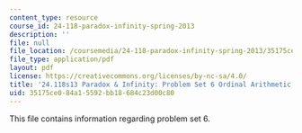 ```yaml
---
content_type: resource
course_id: 24-118-paradox-infinity-spring-2013
description: ''
file: null
file_location: /coursemedia/24-118-paradox-infinity-spring-2013/35175ce084a15592bb18684c23d00c80_MIT24_118S13_ProbSet6.pdf
file_type: application/pdf
layout: pdf
license: https://creativecommons.org/licenses/by-nc-sa/4.0/
title: '24.118s13 Paradox & Infinity: Problem Set 6 Ordinal Arithmetic'
uid: 35175ce0-84a1-5592-bb18-684c23d00c80
---
```

This file contains information regarding problem set 6.
